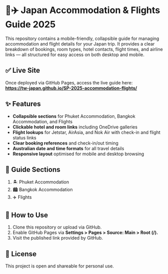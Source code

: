 # 🏨✈️ Japan Accommodation \& Flights Guide 2025

This repository contains a mobile-friendly, collapsible guide for managing accommodation and flight details for your Japan trip. It provides a clear breakdown of bookings, room types, hotel contacts, flight times, and airline links — all structured for easy access on both desktop and mobile.

## ✅ Live Site

Once deployed via GitHub Pages, access the live guide here:  
**https://tw-japan.github.io/SP-2025-accommodation-flights/**

## ✨ Features

* **Collapsible sections** for Phuket Accommodation, Bangkok Accommodation, and Flights
* **Clickable hotel and room links** including OneDrive galleries
* **Flight lookups** for Jetstar, AirAsia, and Nok Air with check-in and flight status links
* **Clear booking references** and check-in/out timing
* **Australian date and time formats** for all travel details
* **Responsive layout** optimised for mobile and desktop browsing

## 📌 Guide Sections

1. 🏝️ Phuket Accommodation
2. 🏙️ Bangkok Accommodation
3. ✈️ Flights

## 🔧 How to Use

1. Clone this repository or upload via GitHub.
2. Enable GitHub Pages via **Settings > Pages > Source: Main > Root (/).**
3. Visit the published link provided by GitHub.

## 📄 License

This project is open and shareable for personal use.

